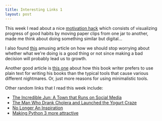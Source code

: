 ```yaml
---
title: Interesting Links 1
layout: post
---
```


This week I read about a nice [motivation hack](http://jamesclear.com/paper-clips)
which consists of visualizing progress of good habits by moving paper clips from
one jar to another, made me think about doing something similar but digital...

I also found [this](http://thenextweb.com/lifehacks/2015/04/05/your-first-choice-is-rarely-the-optimal-choice-5-lessons-on-being-wrong/)
amusing article on how we should stop worrying about whether what we're doing
is a good thing or not since making a bad decision will probably lead us to
growth.

Another good article is [this one](http://wcm1.web.rice.edu/my-academic-book-in-plain-text.html)
about how this book writer prefers to use plain text for writing his books
than the typical tools that cause various different nightmares. Or, just
more reasons for using minimalistic tools.

Other random links that I read this week include:

- [The Incredible Jun: A Town that Runs on Social Media](https://medium.com/@socialmachines/the-incredible-jun-a-town-that-runs-on-social-media-49d3d0d4590)
- [The Man Who Drank Cholera and Launched the Yogurt Craze](http://nautil.us/issue/23/dominoes/the-man-who-drank-cholera-and-launched-the-yogurt-craze)
- [No Longer An Inspiration](http://www.gina.codes/2015/04/13/no-longer-an-inspiration.html)
- [Making Python 3 more attractive](https://lwn.net/Articles/640179/)
